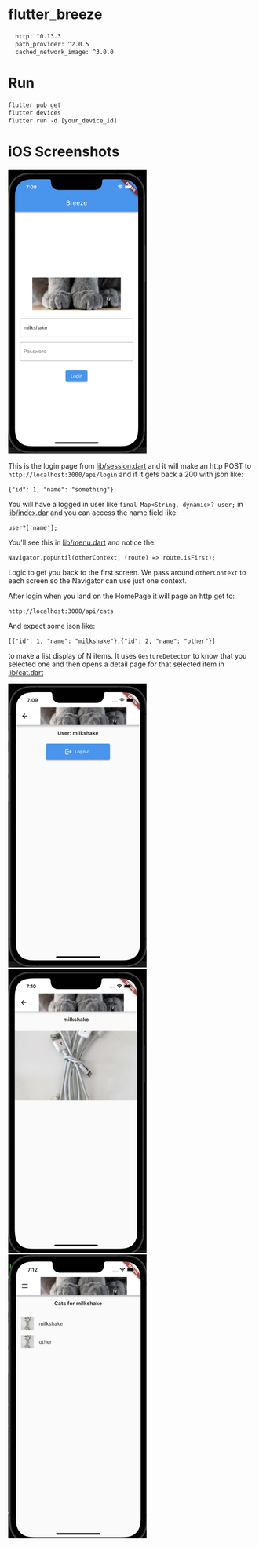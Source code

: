 # flutter_breeze

```
  http: ^0.13.3
  path_provider: ^2.0.5
  cached_network_image: ^3.0.0
```

# Run

```
flutter pub get
flutter devices
flutter run -d [your_device_id]
```

# iOS Screenshots

<img src="screenshots/ms1.png" alt="Login" width="282" height="579">

This is the login page from [lib/session.dart](https://github.com/andrewarrow/FlutterBreeze/blob/main/lib/session.dart) and it will make an http POST to `http://localhost:3000/api/login` and if it gets back a 200 with json like:

```
{"id": 1, "name": "something"}
```

You will have a logged in user like `final Map<String, dynamic>? user;` in [lib/index.dar](https://github.com/andrewarrow/FlutterBreeze/blob/main/lib/index.dart) and you can access the name field like:

```
user?['name'];
```

You'll see this in [lib/menu.dart](https://github.com/andrewarrow/FlutterBreeze/blob/main/lib/menu.dart) and notice the:

```
Navigator.popUntil(otherContext, (route) => route.isFirst);
```

Logic to get you back to the first screen. We pass around `otherContext` to each
screen so the Navigator can use just one context.

After login when you land on the HomePage it will page an http get to:

```
http://localhost:3000/api/cats
```

And expect some json like:

```
[{"id": 1, "name": "milkshake"},{"id": 2, "name": "other"}]
```

to make a list display of N items. It uses `GestureDetector` to know that you selected one and then opens a detail page for that selected item in [lib/cat.dart](https://github.com/andrewarrow/FlutterBreeze/blob/main/lib/cat.dart)


<img src="screenshots/ms2.jpg" alt="Login" width="282" height="579">
<img src="screenshots/ms3.jpg" alt="Login" width="282" height="579">
<img src="screenshots/ms4.jpg" alt="Login" width="282" height="579">
